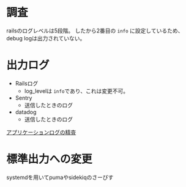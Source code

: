 # 調査
railsのログレベルは5段階。
したから2番目の `info` に設定しているため、debug logは出力されていない。

# 出力ログ
- Railsログ
	- log_levelは `info`であり、これは変更不可。
- Sentry
	- 送信したときのログ
- datadog
	- 送信したときのログ

[アプリケーションログの精査](https://docs.google.com/spreadsheets/d/1EV0nwACvh0ZaieMZTpmvd6-pFu6MaoP8kyoctfvCMmc/edit?gid=1008919601#gid=1008919601)


# 標準出力への変更
systemdを用いてpumaやsidekiqのさーびす
